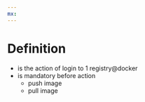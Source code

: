 ```yaml
---
mx:  
---
```


# Definition
- is the action of login to 1 registry@docker
- is mandatory before action
  - push image
  - pull image


